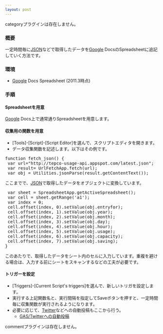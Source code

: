 ```yaml
---
layout: post
---
```

<p><span class="error">categoryプラグインは存在しません。</span></p>
<h3>概要</h3>
<p>一定時間毎に<a href="http://www.json.org">JSON</a>などで取得したデータを<a href="http://www.google.co.jp/">Google</a> DocsのSpreadsheetに追記していく方法です。</p>
<h3>環境</h3>
<ul>
<li><a href="http://www.google.co.jp/">Google</a> Docs Spreadsheet (2011.3時点)</li>
</ul>
<h3>手順</h3>
<h4>Spreadsheetを用意</h4>
<p><a href="http://www.google.co.jp/">Google</a> Docs上で通常通りSpreadsheetを用意します。</p>
<h4>収集用の関数を用意</h4>
<ul>
<li>[Tools]-[Script]-[Script Editor]を選んで、スクリプトエディタを開きます。</li>
<li>データ収集関数を記述します。以下はその例です。</li>
</ul>
<pre>function fetch_json() {
 var url=&quot;http://tepco-usage-api.appspot.com/latest.json&quot;;
 var result= UrlFetchApp.fetch(url);
 var obj = Utilities.jsonParse(result.getContentText());
</pre>
<p>ここまでで、<a href="http://www.json.org">JSON</a>で取得したデータをオブジェクトに変換しています。</p>
<pre> var sheet = SpreadsheetApp.getActiveSpreadsheet();
 var cell = sheet.getRange('a1');
 var index = 0;
 cell.offset(index, 0).setValue(obj.entryfor);
 cell.offset(index, 1).setValue(obj.year);
 cell.offset(index, 2).setValue(obj.month);
 cell.offset(index, 3).setValue(obj.day);
 cell.offset(index, 4).setValue(obj.hour);
 cell.offset(index, 5).setValue(obj.usage);
 cell.offset(index, 6).setValue(obj.capacity);
 cell.offset(index, 7).setValue(obj.saving);
}
</pre>
<p>このあたりで、取得したデータをシート内のセルに入力しています。重複を避ける場合は、入力する前にシートをスキャンするなどの工夫が必要です。</p>
<h4>トリガーを設定</h4>
<ul>
<li>[Triggers]-[Current Script's triggers]を選んで、新しいトリガを設定します。</li>
<li>実行する上記関数名と、実行間隔を指定してSaveボタンを押すと、一定時間毎に収集関数が実行されるようになります。</li>
<li>必要に応じて、<a href="http://www.twitter.com">Twitter</a>などへの自動投稿もここから行う。<ul>
<li><a href="/?page=GAS%2FTwitter%A4%D8%A4%CE%BC%AB%C6%B0%C5%EA%B9%C6" class="wikipage">GAS/Twitterへの自動投稿</a></li>
</ul>
</ul>
<p><span class="error">commentプラグインは存在しません。</span> </p>
